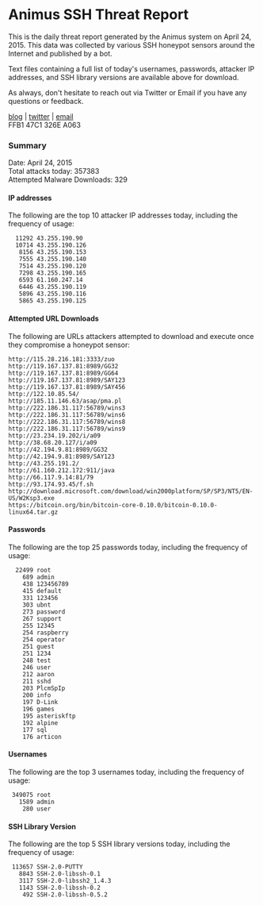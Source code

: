 # Animus SSH Threat Report

This is the daily threat report generated by the Animus system on April 24, 2015. This data was collected by various SSH honeypot sensors around the Internet and published by a bot.  

Text files containing a full list of today's usernames, passwords, attacker IP addresses, and SSH library versions are available above for download.  

As always, don't hesitate to reach out via Twitter or Email if you have any questions or feedback.  

[blog](http://morris.guru) | [twitter](https://twitter.com/andrew___morris) | [email](mailto:andrew@morris.guru)  
FFB1 47C1 326E A063  

### Summary

Date: April 24, 2015  
Total attacks today: 357383  
Attempted Malware Downloads: 329 

#### IP addresses
The following are the top 10 attacker IP addresses today, including the frequency of usage:
```
  11292 43.255.190.90
  10714 43.255.190.126
   8156 43.255.190.153
   7555 43.255.190.140
   7514 43.255.190.120
   7298 43.255.190.165
   6593 61.160.247.14
   6446 43.255.190.119
   5896 43.255.190.116
   5865 43.255.190.125
```

#### Attempted URL Downloads
The following are URLs attackers attempted to download and execute once they compromise a honeypot sensor:
```
http://115.28.216.181:3333/zuo
http://119.167.137.81:8989/GG32
http://119.167.137.81:8989/GG64
http://119.167.137.81:8989/SAY123
http://119.167.137.81:8989/SAY456
http://122.10.85.54/
http://185.11.146.63/asap/pma.pl
http://222.186.31.117:56789/wins3
http://222.186.31.117:56789/wins6
http://222.186.31.117:56789/wins8
http://222.186.31.117:56789/wins9
http://23.234.19.202/i/a09
http://38.68.20.127/i/a09
http://42.194.9.81:8989/GG32
http://42.194.9.81:8989/SAY123
http://43.255.191.2/
http://61.160.212.172:911/java
http://66.117.9.14:81/79
http://93.174.93.45/f.sh
http://download.microsoft.com/download/win2000platform/SP/SP3/NT5/EN-US/W2Ksp3.exe
https://bitcoin.org/bin/bitcoin-core-0.10.0/bitcoin-0.10.0-linux64.tar.gz
```

#### Passwords
The following are the top 25 passwords today, including the frequency of usage:
```
  22499 root
    689 admin
    438 123456789
    415 default
    331 123456
    303 ubnt
    273 password
    267 support
    255 12345
    254 raspberry
    254 operator
    251 guest
    251 1234
    248 test
    246 user
    212 aaron
    211 sshd
    203 PlcmSpIp
    200 info
    197 D-Link
    196 games
    195 asteriskftp
    192 alpine
    177 sql
    176 articon
```

#### Usernames
The following are the top 3 usernames today, including the frequency of usage:
```
 349075 root
   1589 admin
    280 user
```

#### SSH Library Version
The following are the top 5 SSH library versions today, including the frequency of usage:
```
 113657 SSH-2.0-PUTTY
   8843 SSH-2.0-libssh-0.1
   3117 SSH-2.0-libssh2_1.4.3
   1143 SSH-2.0-libssh-0.2
    492 SSH-2.0-libssh-0.5.2
```
